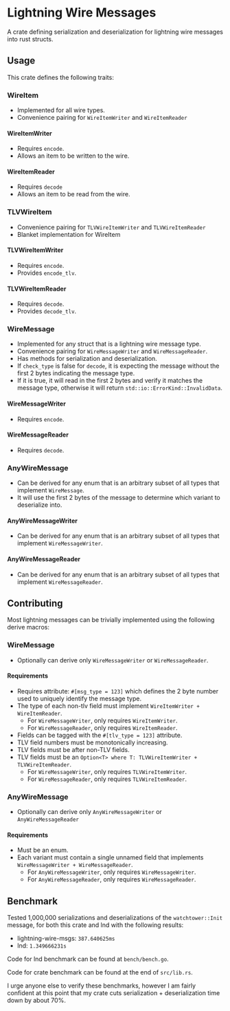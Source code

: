 # Lightning Wire Messages
A crate defining serialization and deserialization for lightning wire messages into rust structs.

## Usage
This crate defines the following traits:

### WireItem
- Implemented for all wire types.
- Convenience pairing for `WireItemWriter` and `WireItemReader`

#### WireItemWriter
- Requires `encode`.
- Allows an item to be written to the wire.

#### WireItemReader
- Requires `decode`
- Allows an item to be read from the wire.

### TLVWireItem
- Convenience pairing for `TLVWireItemWriter` and `TLVWireItemReader`
- Blanket implementation for WireItem

#### TLVWireItemWriter
- Requires `encode`.
- Provides `encode_tlv`.

#### TLVWireItemReader
- Requires `decode`.
- Provides `decode_tlv`.

### WireMessage
- Implemented for any struct that is a lightning wire message type.
- Convenience pairing for `WireMessageWriter` and `WireMessageReader`.
- Has methods for serialization and deserialization. 
- If `check_type` is false for `decode`, it is expecting the message without the first 2 bytes indicating the message type.
- If it is true, it will read in the first 2 bytes and verify it matches the message type, otherwise it will return `std::io::ErrorKind::InvalidData`.

#### WireMessageWriter
- Requires `encode`.

#### WireMessageReader
- Requires `decode`.

### AnyWireMessage
- Can be derived for any enum that is an arbitrary subset of all types that implement `WireMessage`. 
- It will use the first 2 bytes of the message to determine which variant to deserialize into.

#### AnyWireMessageWriter
- Can be derived for any enum that is an arbitrary subset of all types that implement `WireMessageWriter`. 

#### AnyWireMessageReader
- Can be derived for any enum that is an arbitrary subset of all types that implement `WireMessageReader`. 

## Contributing
Most lightning messages can be trivially implemented using the following derive macros:

### WireMessage
- Optionally can derive only `WireMessageWriter` or `WireMessageReader`.

#### Requirements
 - Requires attribute: `#[msg_type = 123]` which defines the 2 byte number used to uniquely identify the message type.
 - The type of each non-tlv field must implement `WireItemWriter + WireItemReader`.
    - For `WireMessageWriter`, only requires `WireItemWriter`.
    - For `WireMessageReader`, only requires `WireItemReader`.
 - Fields can be tagged with the `#[tlv_type = 123]` attribute.
 - TLV field numbers must be monotonically increasing.
 - TLV fields must be after non-TLV fields.
 - TLV fields must be an `Option<T> where T: TLVWireItemWriter + TLVWireItemReader`.
    - For `WireMessageWriter`, only requires `TLVWireItemWriter`.
    - For `WireMessageReader`, only requires `TLVWireItemReader`.

### AnyWireMessage
- Optionally can derive only `AnyWireMessageWriter` or `AnyWireMessageReader`

#### Requirements
 - Must be an enum.
 - Each variant must contain a single unnamed field that implements `WireMessageWriter + WireMessageReader`.
   - For `AnyWireMessageWriter`, only requires `WireMessageWriter`.
   - For `AnyWireMessageReader`, only requires `WireMessageReader`.

## Benchmark
Tested 1,000,000 serializations and deserializations of the `watchtower::Init` message, for both this crate and lnd with the following results:
 - lightning-wire-msgs: `387.640625ms`
 - lnd: `1.349666231s`

Code for lnd benchmark can be found at `bench/bench.go`.

Code for crate benchmark can be found at the end of `src/lib.rs`.

I urge anyone else to verify these benchmarks, however I am fairly confident at this point that my crate cuts serialization + deserialization time down by about 70%. 